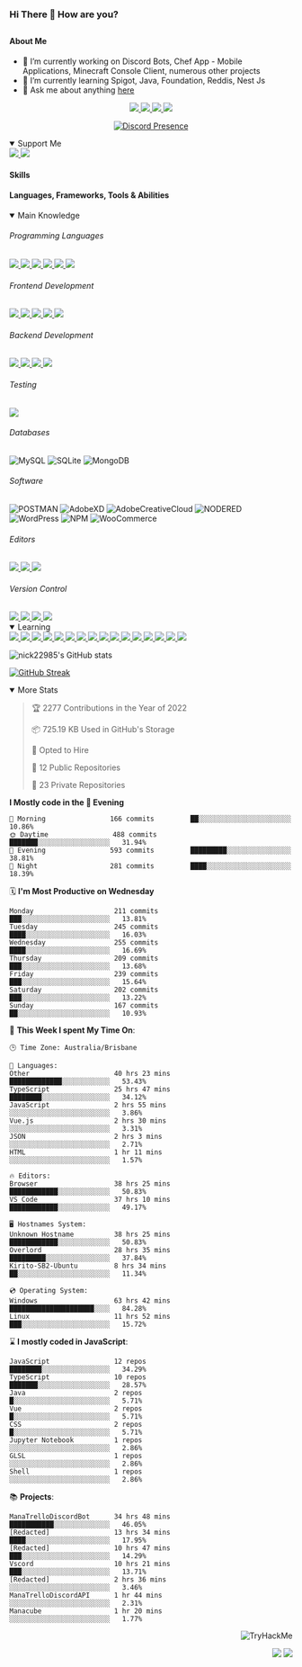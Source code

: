 ### Hi There 👋 How are you?

## <h4>About Me</h4>

- 🔭 I’m currently working on Discord Bots, Chef App - Mobile Applications, Minecraft Console Client, numerous other projects
- 🌱 I’m currently learning Spigot, Java, Foundation, Reddis, Nest Js
- 💬 Ask me about anything [here](https://github.com/nick22985/nick22985/issues)

<p align="center">
	<a href="https://discordapp.com/users/221602145462386688">
		<img src="https://img.shields.io/badge/Discord-5865F2.svg?&style=for-the-badge&logo=Discord&logoColor=white"/>
	</a>
	<a href="https://www.youtube.com/channel/UChZvyaTJSq0PweGmTpjPjRw">
		<img src="https://img.shields.io/badge/YouTube-FF0000.svg?&style=for-the-badge&logo=YouTube&logoColor=white"/>
	</a>
	<a href="https://twitter.com/nick22985">
		<img src="https://img.shields.io/badge/Twitter-1DA1F2.svg?&style=for-the-badge&logo=Twitter&logoColor=white"/>
	</a>
	<a href="https://www.npmjs.com/~nick22985">
		<img src="https://img.shields.io/badge/npm-CB3837.svg?&style=for-the-badge&logo=NPM&logoColor=white"/>
	</a>
</p>
<p align="center">
	<a href="https://discord.com/users/221602145462386688" target="_blank" rel="nofollow">
		<img src="https://lanyard-profile-readme.vercel.app/api/221602145462386688?hideStatus=true&animated=true&hideDiscrim=false" alt="Discord Presence" align="center">
	</a>
</p>


<details open="true">
<summary>Support Me</summary>

<a href="http://patreon.com/nick22985">
	<img src="https://img.shields.io/badge/Patreon-FF424D.svg?&style=flat-square&logo=patreon&logoColor=white"/>
</a>
<a href="https://www.buymeacoffee.com/nick22985">
	<img src="https://img.shields.io/badge/Buy%20Me%20A%20Coffee-FFDD00.svg?&style=flat-square&logo=buymeacoffee&logoColor=white"/>
</a>

	
</details>

<h4>Skills</h4>
<h4>Languages, Frameworks, Tools & Abilities </h4>
<details open="true">
<summary>Main Knowledge</summary>

<h6>Programming Languages</h6>
<a href="">
	<img src="https://img.shields.io/badge/JavaScript-323330.svg?&style=flat-square&logo=javascript&logoColor=%23F7DF1E"/>
</a>
<a href="">
	<img src="https://img.shields.io/badge/TYPESCRIPT-%23007ACC.svg?&style=flat-square&logo=typescript&logoColor=white"/>
</a>
<a href="">
	<img src="https://img.shields.io/badge/PYTHON-3776AB.svg?&style=flat-square&logo=python&logoColor=white"/>
</a>
<a href="">
	<img src="https://img.shields.io/badge/C-3776AB.svg?&style=flat-square&logo=C&logoColor=white"/>
</a>
<a href="">
	<img src="https://img.shields.io/badge/C%23-239120.svg?&style=flat-square&logo=C-Sharp&logoColor=white"/>
</a>
<a href="">
	<img src="https://img.shields.io/badge/.Net-512BD4.svg?&style=flat-square&logo=.NET&logoColor=white"/>
</a>

<h6> Frontend Development </h6>
<a href="">
	<img src="https://img.shields.io/badge/React-61DAFB?style=flat-square&logo=react&logoColor=white"/>
</a>
<a href="">
	<img src="https://img.shields.io/badge/CSS3-%231572B6.svg?&style=flat-square&logo=css3&logoColor=white"/>
</a>
<a href="">
	<img src="https://img.shields.io/badge/HTML5-E34F26.svg?&style=flat-square&logo=html5&logoColor=white"/>
</a>
<a href="">
	<img src="https://img.shields.io/badge/Blazor-512BD4.svg?&style=flat-square&logo=Blazor&logoColor=white"/>
</a>
<a href="">
	<img src="https://img.shields.io/badge/Tailwind-06B6D4.svg?&style=flat-square&logo=tailwindcss&logoColor=white"/>
</a>

<h6> Backend Development </h6>
<a href="">
	<img src="https://img.shields.io/badge/NODEJS-339933.svg?&style=flat-square&logo=node.js&logoColor=white"/>
</a>
<a href="">
	<img src="https://img.shields.io/badge/NGINX-269539.svg?&style=flat-square&logo=nginx&logoColor=white"/>
</a>
<a href="">
	<img src="https://img.shields.io/badge/GRAPHQL-E10098.svg?&style=flat-square&logo=graphql&logoColor=white"/>
</a>
<a href="">
	<img src="https://img.shields.io/badge/express-000000?style=flat-square&logo=express&logoColor=white"/>
</a>

<h6>Testing</h6>
<a href="">
	<img src="https://img.shields.io/badge/cypress-17202C?style=flat-square&logo=cypress&logoColor=white"/>
</a>

<h6> Databases </h6>

![MySQL](https://img.shields.io/badge/MySQL-4479A1.svg?&style=flat-square&logo=mysql&logoColor=white)
![SQLite](https://img.shields.io/badge/SQLite-003B57.svg?&style=flat-square&logo=sqlite&logoColor=white)
![MongoDB](https://img.shields.io/badge/MONGODB-47A248.svg?&style=flat-square&logo=mongodb&logoColor=white)

<h6>Software</h6>

![POSTMAN](https://img.shields.io/badge/Postman-FF6C37.svg?&style=flat-square&logo=postman&logoColor=white)
![AdobeXD](https://img.shields.io/badge/Adobe%20XD-FF61F6.svg?&style=flat-square&logo=Adobe-XD&logoColor=black)
![AdobeCreativeCloud](https://img.shields.io/badge/Adobe%20Creative%20Cloud-DA1F26.svg?&style=flat-square&logo=Adobe-Creative-Cloud&logoColor=white)
![NODERED](https://img.shields.io/badge/node%20red-8F0000.svg?&style=flat-square&logo=node-red&logoColor=white)
![WordPress](https://img.shields.io/badge/Wordpress-21759B.svg?&style=flat-square&logo=wordpress&logoColor=white)
![NPM](https://img.shields.io/badge/npm-CB3837.svg?&style=flat-square&logo=npm&logoColor=white)
![WooCommerce](https://img.shields.io/badge/WooCommerce-96588A.svg?&style=flat-square&logo=WooCommerce&logoColor=white)

<h6> Editors </h6>
<a href="">
	<img src="https://img.shields.io/badge/VSCODE-007ACC.svg?&style=flat-square&logo=visual-studio-code"/>
</a>
<a href="">
	<img src="https://img.shields.io/badge/Visual%20Studio-5C2D91.svg?&style=flat-square&logo=visual-studio"/>
</a>
<a href="">
	<img src="https://img.shields.io/badge/INTELLIJ-000000.svg?&style=flat-square&logo=intellij-idea"/>
</a>

<h6>Version Control</h6>
<a href="">
	<img src="https://img.shields.io/badge/GITHUB-%23121011.svg?&style=flat-square&logo=github&logoColor=white"/>
</a>
<a href="">
	<img src="https://img.shields.io/badge/GITLAB-%23181717.svg?&style=flat-square&logo=gitlab&logoColor=white"/>
</a>
<a href="">
	<img src="https://img.shields.io/badge/GIT-%23F05033.svg?&style=flat-square&logo=git&logoColor=white"/>
</a>
<a href="">
	<img src="https://img.shields.io/badge/-BitBucket-darkblue?style=flat-square&logo=bitbucket"/>
</a>

<!-- <br><br><br><br>

![MicrosoftAzure](https://img.shields.io/badge/Microsoft%20Azure-232F7E?style=flat-square&logo=microsoft-azure)
![GoogleCloud](https://img.shields.io/badge/Google%20Cloud-black?style=flat-square&logo=google-cloud)
![DigitalOcean](https://img.shields.io/badge/-Digital%20Ocean-darkblue?style=flat-square&logo=digitalocean)
![Heroku](https://img.shields.io/badge/-Heroku-430098?style=flat-square&logo=heroku)
![RaspberryPi](https://img.shields.io/badge/-Raspberry%20Pi-C51A4A?style=flat-square&logo=Raspberry-Pi)
![LINUX](https://img.shields.io/badge/LINUX-FCC624?style=flat-square-square&logo=linux&logoColor=black) -->

</details>
<details open="true">
<summary>Learning</summary>
<a href="">
	<img src="(https://img.shields.io/badge/JAVA-007396.svg?&style=flat-square&logo=java&logoColor=white"/>
</a>	

<a href="">
	<img src="https://img.shields.io/badge/FIREBASE-FFCA28.svg?&style=flat-square&logo=firebase&logoColor=black"/>
</a>		
<a href="">
	<img src="https://img.shields.io/badge/KUBERNETES-326CE5.svg?&style=flat-square&logo=kubernetes&logoColor=white"/>
</a>	
<a href="">
	<img src="https://img.shields.io/badge/GITHUB%20ACTIONS-2088FF.svg?&style=flat-square&logo=github-actions&logoColor=white"/>
</a>	
<a href="">
	<img src="https://img.shields.io/badge/AMAZON%20AWS-232F3E.svg?&style=flat-square&logo=amazon-aws&logoColor=white"/>
</a>		
<a href="">
	<img src="https://img.shields.io/badge/JQUERY-0769AD.svg?&style=flat-square&logo=jquery&logoColor=white"/>
</a>	
<a href="">
	<img src="https://img.shields.io/badge/PHP-777BB4.svg?&style=flat-square&logo=php&logoColor=white"/>
</a>		
<a href="">
	<img src="https://img.shields.io/badge/DOCKER-2496ED.svg?&style=flat-square&logo=docker&logoColor=white"/>
</a>		
<a href="">
	<img src="https://img.shields.io/badge/Vue.js-4FC08D?style=flat-square&logo=Vue.js&logoColor=white"/>
</a>
<a href="">
	<img src="https://img.shields.io/badge/Vuetify-1867C0?style=flat-square&logo=vuetify"/>
</a>
<a href="">
	<img src="https://img.shields.io/badge/Bootstrap-7952B3?style=flat-square&logo=bootstrap&logoColor=white"/>
</a>
<a href="">
	<img src="https://img.shields.io/badge/NesJs-E0234E?style=flat-square&logo=nestjs&logoColor=white"/>
</a>
<a href="">
	<img src="https://img.shields.io/badge/Nextjs-000000?style=flat-square&logo=next.js&logoColor=white"/>
</a>
<a href="">
	<img src="https://img.shields.io/badge/Electron-47848F?style=flat-square&logo=electron&logoColor=white"/>
</a>
<a href="">
	<img src="https://img.shields.io/badge/webpack-8DD6F9?style=flat-square&logo=webpack&logoColor=white"/>
</a>
<a href="">
	<img src="https://img.shields.io/badge/redis-DC382D?style=flat-square&logo=redis&logoColor=white"/>
</a>

</details>

![nick22985's GitHub stats](https://github-readme-stats.vercel.app/api?username=nick22985&count_private=true&show_icons=true&theme=github_dark)

[![GitHub Streak](https://streak-stats.demolab.com/?user=Nick22985&theme=dark&hide_border=true)](https://git.io/streak-stats)

<details open="false">
<summary>More Stats</summary>

<!--START_SECTION:devStats-->
> 🏆 2277 Contributions in the Year of 2022
>
> 📦 725.19 KB Used in GitHub's Storage
>
> 💼 Opted to Hire
>
> 📖 12 Public Repositories
>
> 🔐 23 Private Repositories

**I Mostly code in the 🌆 Evening**
```text
🌅 Morning                166 commits         ██░░░░░░░░░░░░░░░░░░░░░░░   10.86%
🌞 Daytime                488 commits         ███████░░░░░░░░░░░░░░░░░░   31.94%
🌆 Evening                593 commits         █████████░░░░░░░░░░░░░░░░   38.81%
🌙 Night                  281 commits         ████░░░░░░░░░░░░░░░░░░░░░   18.39%
```
🗓️ **I'm Most Productive on Wednesday**
```text
Monday                    211 commits         ███░░░░░░░░░░░░░░░░░░░░░░   13.81%
Tuesday                   245 commits         ████░░░░░░░░░░░░░░░░░░░░░   16.03%
Wednesday                 255 commits         ████░░░░░░░░░░░░░░░░░░░░░   16.69%
Thursday                  209 commits         ███░░░░░░░░░░░░░░░░░░░░░░   13.68%
Friday                    239 commits         ███░░░░░░░░░░░░░░░░░░░░░░   15.64%
Saturday                  202 commits         ███░░░░░░░░░░░░░░░░░░░░░░   13.22%
Sunday                    167 commits         ██░░░░░░░░░░░░░░░░░░░░░░░   10.93%
```
🚀 **This Week I spent My Time On**:
```text
🕒 Time Zone: Australia/Brisbane

💬 Languages:
Other                     40 hrs 23 mins      █████████████░░░░░░░░░░░░   53.43%
TypeScript                25 hrs 47 mins      ████████░░░░░░░░░░░░░░░░░   34.12%
JavaScript                2 hrs 55 mins       ░░░░░░░░░░░░░░░░░░░░░░░░░   3.86%
Vue.js                    2 hrs 30 mins       ░░░░░░░░░░░░░░░░░░░░░░░░░   3.31%
JSON                      2 hrs 3 mins        ░░░░░░░░░░░░░░░░░░░░░░░░░   2.71%
HTML                      1 hr 11 mins        ░░░░░░░░░░░░░░░░░░░░░░░░░   1.57%

🔥 Editors:
Browser                   38 hrs 25 mins      ████████████░░░░░░░░░░░░░   50.83%
VS Code                   37 hrs 10 mins      ████████████░░░░░░░░░░░░░   49.17%

🖥️ Hostnames System:
Unknown Hostname          38 hrs 25 mins      ████████████░░░░░░░░░░░░░   50.83%
Overlord                  28 hrs 35 mins      █████████░░░░░░░░░░░░░░░░   37.84%
Kirito-SB2-Ubuntu         8 hrs 34 mins       ██░░░░░░░░░░░░░░░░░░░░░░░   11.34%

💿 Operating System:
Windows                   63 hrs 42 mins      █████████████████████░░░░   84.28%
Linux                     11 hrs 52 mins      ███░░░░░░░░░░░░░░░░░░░░░░   15.72%
```
⌛ **I mostly coded in JavaScript**:
```text
JavaScript                12 repos            ████████░░░░░░░░░░░░░░░░░   34.29%
TypeScript                10 repos            ███████░░░░░░░░░░░░░░░░░░   28.57%
Java                      2 repos             █░░░░░░░░░░░░░░░░░░░░░░░░   5.71%
Vue                       2 repos             █░░░░░░░░░░░░░░░░░░░░░░░░   5.71%
CSS                       2 repos             █░░░░░░░░░░░░░░░░░░░░░░░░   5.71%
Jupyter Notebook          1 repos             ░░░░░░░░░░░░░░░░░░░░░░░░░   2.86%
GLSL                      1 repos             ░░░░░░░░░░░░░░░░░░░░░░░░░   2.86%
Shell                     1 repos             ░░░░░░░░░░░░░░░░░░░░░░░░░   2.86%
```
📚 **Projects**:
```text
ManaTrelloDiscordBot      34 hrs 48 mins      ███████████░░░░░░░░░░░░░░   46.05%
[Redacted]                13 hrs 34 mins      ████░░░░░░░░░░░░░░░░░░░░░   17.95%
[Redacted]                10 hrs 47 mins      ███░░░░░░░░░░░░░░░░░░░░░░   14.29%
Vscord                    10 hrs 21 mins      ███░░░░░░░░░░░░░░░░░░░░░░   13.71%
[Redacted]                2 hrs 36 mins       ░░░░░░░░░░░░░░░░░░░░░░░░░   3.46%
ManaTrelloDiscordAPI      1 hr 44 mins        ░░░░░░░░░░░░░░░░░░░░░░░░░   2.31%
Manacube                  1 hr 20 mins        ░░░░░░░░░░░░░░░░░░░░░░░░░   1.77%
```
<!--END_SECTION:devStats-->
</details>
<p align="right">
    <img src="https://tryhackme-badges.s3.amazonaws.com/nick22985.png" alt="TryHackMe">
</p>
<p align="right">
    <img src="https://www.codewars.com/users/nick22985/badges/micro"/>
    <img src="https://wakatime.com/badge/user/06ef56ec-e763-432c-a1cc-83e10de5b5a3.svg"/>
</p>
